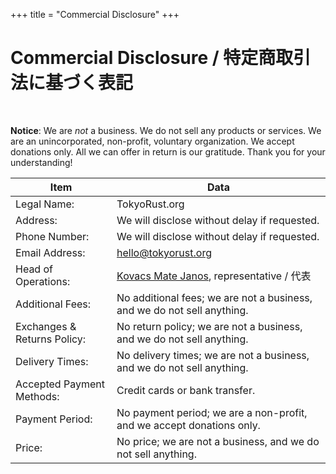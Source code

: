 +++
title = "Commercial Disclosure"
+++
# Commercial Disclosure / 特定商取引法に基づく表記

<br>

**Notice**: We are _not_ a business. We do not sell any products or services. We are an unincorporated, non-profit, voluntary organization. We accept donations only. All we can offer in return is our gratitude. Thank you for your understanding!

| Item | Data |
| --- | --- |
| Legal Name: | TokyoRust.org |
| Address: | We will disclose without delay if requested. |
| Phone Number: | We will disclose without delay if requested. |
| Email Address: | [hello@tokyorust.org](mailto:hello@tokyorust.org) |
| Head of Operations: | [Kovacs Mate Janos](https://www.linkedin.com/in/mate-j-kovacs/), representative / 代表 |
| Additional Fees: | No additional fees; we are not a business, and we do not sell anything. |
| Exchanges & Returns Policy: | No return policy; we are not a business, and we do not sell anything. |
| Delivery Times: | No delivery times; we are not a business, and we do not sell anything. |
| Accepted Payment Methods: | Credit cards or bank transfer. |
| Payment Period: | No payment period; we are a non-profit, and we accept donations only. |
| Price: | No price; we are not a business, and we do not sell anything. |
